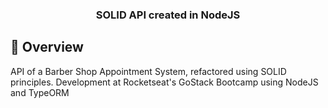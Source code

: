 <h3 align="center">
  SOLID API created in NodeJS
</h3>

## 🥳 Overview

API of a Barber Shop Appointment System, refactored using SOLID principles. Development at Rocketseat's GoStack Bootcamp using NodeJS and TypeORM

<!--
## 🕵🏻‍♂️ Where find this tutorial video?

- **[Princípios SOLID em uma API REST com Node.js e TypeScript | Code/Drops #44](https://www.youtube.com/watch?v=vAV4Vy4jfkc&t=8s)** -->

<!-- ## 👾 How to run this project in my machine?

Install project dependencies with

```bash
npm install
```

or

```bash
yarn
```

After this, run following command for execute this project in your machine

```bash
yarn start
``` -->

<!-- ## Routes of this application

POST | http://localhost:3333/users - Create User -->
